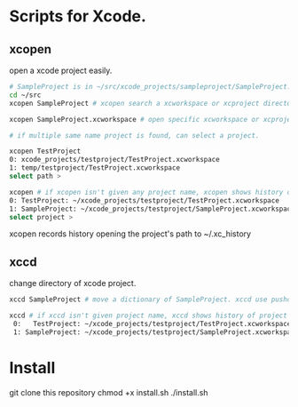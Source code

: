 # Scripts for Xcode.

## xcopen
open a xcode project easily.

```sh
# SampleProject is in ~/src/xcode_projects/sampleproject/SampleProject.xcworkspace
cd ~/src
xcopen SampleProject # xcopen search a xcworkspace or xcproject directory recursively

xcopen SampleProject.xcworkspace # open specific xcworkspace or xcproject.

# if multiple same name project is found, can select a project.

xcopen TestProject
0: xcode_projects/testproject/TestProject.xcworkspace
1: temp/testproject/TestProject.xcworkspace
select path > 

xcopen # if xcopen isn't given any project name, xcopen shows history of project name opened, then user can choose a project from history.
0: TestProject: ~/xcode_projects/testproject/TestProject.xcworkspace
1: SampleProject: ~/xcode_projects/testproject/SampleProject.xcworkspace
select project >

```
xcopen records history opening the project's path to ~/.xc_history

## xccd

change directory of xcode project.

```sh
xccd SampleProject # move a dictionary of SampleProject. xccd use pushd, not cd. 

xccd # if xccd isn't given project name, xccd shows history of project name opened, then user can choose a project from history. 
 0:   TestProject: ~/xcode_projects/testproject/TestProject.xcworkspace
 1: SampleProject: ~/xcode_projects/testproject/SampleProject.xcworkspace
```

# Install

git clone this repository
chmod +x install.sh
./install.sh
